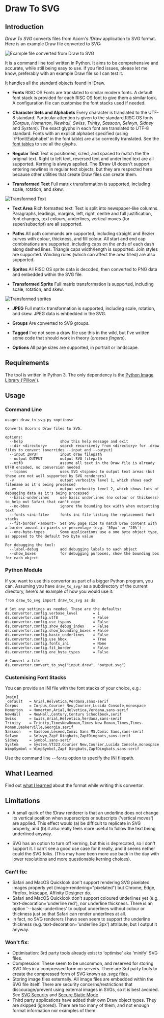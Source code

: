 # Draw To SVG

## Introduction

*Draw To SVG* converts files from Acorn's *!Draw* application to SVG format. Here is an example Draw file converted to SVG:

![Example file converted from Draw to SVG](assets/DrawDemo.svg)

It is a command line tool written in Python. It aims to be comprehensive and accurate, while still being easy to use. If you find issues, please let me know, preferably with an example Draw file so I can test it.

It handles all the standard objects found in !Draw.

+ **Fonts** RISC OS Fonts are translated to similar modern fonts. A default font stack is provided for each RISC OS font to give them a similar look. A  configuration file can customise the font stacks used if needed.

+ **Character Sets and Alphabets** Every character is translated to the UTF-8 standard. Particular attention is given to the standard RISC OS fonts (*Corpus*, *Homerton*, *Newhall*, *Swiss*, *Trinity*, *Sassoon*, *Selwyn*, *Sidney* and *System*). The exact glyphs in each font are translated to UTF-8 standard. Fonts with an explicit alphabet specified (using '\Ffont\Ealphabet' in the font table) are also correctly translated. See the [font tables](insights/fonts.md) to see all the glyphs.

+ **Regular Text** Text is positioned, sized, and spaced to match the the original text. Right to left text, reversed text and underlined text are all supported. Kerning is always applied. The !Draw UI doesn't support entering newlines in regular text objects, but they are respected here because other utilities that create Draw files can create them.

+ **Transformed Text** Full matrix transformation is supported, including scale, rotation, and skew.

![Transformed Text](insights/assets/rect1.draw.svg)

+ **Text Area** Rich formatted text: Text is split into newspaper-like columns. Paragraphs, leadings, margins, left, right, centre and full justification, font changes, text colours, underlines, vertical moves (for super/subscript) are all supported.

+ **Paths** All path commands are supported, including straight and Bezier curves with colour, thickness, and fill colour. All start and end cap combinations are supported, including caps on the ends of each dash along dashed lines. Triangle caps width/length is supported. Join styles are supported. Winding rules (which can affect the area filled) are also supported.

+ **Sprites** All RISC OS sprite data is decoded, then converted to PNG data and embedded within the SVG file.

+ **Transformed Sprite** Full matrix transformation is supported, including scale, rotation, and skew.

![Transformed sprites](insights/assets/dpi.draw.svg)

+ **JPEG** Full matrix transformation is supported, including scale, rotation, and skew. JPEG data is embedded in the SVG.

+ **Groups** Are converted to SVG groups.

+ **Tagged** I've not seen a draw file use this in the wild, but I've written some code that should work in theory (*crosses fingers*).

+ **Options** All page sizes are supported, in portrait or landscape.

## Requirements
The tool is written in Python 3. The only dependency is the [Python Image Library ('Pillow')](https://pillow.readthedocs.io/en/latest/installation.html).

## Usage

### Command Line
```
usage: draw_to_svg.py <options>

Converts Acorn's Draw files to SVG.

options:
  --help                 show this help message and exit
  --dir <directory>      search recursively from <directory> for .draw files to convert (overrides --input and --output)
  --input INPUT          input draw filepath
  --output OUTPUT        output SVG filepath
  --utf8                 assume all text in the Draw file is already UTF8 encoded, no conversion needed
  --tspans               uses SVG <tspan>s to output text areas (but these are not well supported by SVG renderers)
  -v                     output verbosity level 1, which shows each filename as it's being processed
  -vv                    output verbosity level 2, which shows lots of debugging data as it's being processed
  --basic-underlines     use basic underlines (no colour or thickness) to help out Safari that can't cope
  --no-bbox              ignore the bounding box width when outputting text
  --fonts <ini-file>     fonts ini file listing the replacement font stacks
  --fit-border <amount>  Set SVG page size to match Draw content with a border amount in pixels or percentage (e.g. '50px' or '20%')
  --one-byte-types       Some applications use a one byte object type, as opposed to the default two byte value

For debugging the tool:
  --label-debug          add debugging labels to each object
  --show_boxes           for debugging purposes, show the bounding box for each object
```

### Python Module

If you want to use this convertor as part of a bigger Python program, you can. Assuming you have ```draw_to_svg/``` as a subdirectory of the current directory, here's an example of how you would use it:

```
from draw_to_svg import draw_to_svg as ds

# Set any settings as needed. These are the defaults:
ds.convertor.config.verbose_level       = 1
ds.convertor.config.utf8                = False
ds.convertor.config.use_tspans          = False
ds.convertor.config.show_debug_index    = False
ds.convertor.config.show_bounding_boxes = False
ds.convertor.config.basic_underlines    = False
ds.convertor.config.use_bbox            = True
ds.convertor.config.fonts_ini           = None
ds.convertor.config.fit_border          = False
ds.convertor.config.one_byte_types      = False

# Convert a file
ds.convertor.convert_to_svg("input.draw", "output.svg")
```

### Customising Font Stacks
You can provide an INI file with the font stacks of your choice, e.g.:

```
[main]
_default   = Arial,Helvetica,Verdana,sans-serif
Corpus     = Corpus,Courier New,Courier,Lucida Console,monospace
Homerton   = Homerton,Arial,Helvetica,Verdana,sans-serif
NewHall    = NewHall,Century,Century Schoolbook,serif
Swiss      = Swiss,Arial,Helvetica,Verdana,sans-serif
Trinity    = Trinity,TimesNewRoman,Times New Roman,Times,Times-Roman,Baskerville,Georgia,serif
Sassoon    = Sassoon,Lexend,Comic Sans MS,Comic Sans,sans-serif
Selwyn     = Selwyn,Zapf Dingbats,ZapfDingbats,sans-serif
Sidney     = Symbol,sans-serif
System     = System,VT323,Courier New,Courier,Lucida Console,monospace
WimpSymbol = WimpSymbol,Zapf Dingbats,ZapfDingbats,sans-serif
```

Use the command line ```--fonts``` option to specify the INI filepath.

## What I Learned

Find out [what I learned](insights/insights.md) about the format while writing this convertor.

## Limitations

* A small quirk of the !Draw renderer is that an underline does not change its vertical position when superscripts or subscripts ('vertical moves') are applied. This effect would (a) be difficult to replicate in SVG properly, and (b) it also really feels more useful to follow the text being underlined anyway.

* SVG has an option to turn off kerning, but this is deprecated, so I don't support it. I can't see a good use case for it really, and it seems nether could the SVG folks. (This may have been more use back in the day with lower resolutions and more questionable kerning choices).

### Can't fix:

* Safari and MacOS Quicklook don't support rendering SVG pixelated images properly yet (image-rendering="pixelated") but Chrome, Edge, Firefox, Inkscape, Affinity Designer do.
* Safari and MacOS Quicklook don't support coloured underlines yet (e.g. text-decoration='underline red'), nor underline thickness. There is an option '--basic-underlines' to output underlines without colour or thickness just so that Safari can render underlines at all.
* In fact, no SVG renderers I have seen seem to support the underline thickness (e.g. text-decoration='underline 3px') attribute, but I output it anyway.

### Won't fix:

* Optimisation: 3rd party tools already exist to 'optimise' aka 'minify' SVG files.
* Compression: These seem to be uncommon, and reserved for storing SVG files in a compressed form on servers. There are 3rd party tools to create the compressed form of SVG known as .svgz files.
* Storing image files externally. All image files are embedded within the SVG file itself. There are security concerns/restrictions that discourage/prevent using external images in SVGs, so it is best avoided. See [SVG Security](https://www.w3.org/wiki/SVG_Security) and [Secure Static Mode](https://www.w3.org/TR/SVG/conform.html#secure-static-mode).
* Third party applications have added their own Draw object types. They are skipped (ignored). There are too many of them, and not enough format information nor examples of them.
